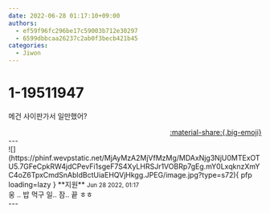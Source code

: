 ```yaml
---
date: 2022-06-28 01:17:10+09:00
authors:
  - ef59f96fc296be17c59003b712e30297
  - 6599dbbcaa26237c2ab0f3becb421b45
categories:
  - Jiwon
---
```


# 1-19511947

<div class="post-container" markdown="1">
<div class="content-container md-sidebar__scrollwrap" markdown="1">

메건 사이판가서 일만했어?

</div>
</div>

<div style="text-align: right;" markdown="1">
<a href="https://weverse.io/fromis9/fanpost/1-19511947" style="text-align: right;">:material-share:{.big-emoji}</a>
</div>
---

<div class="comments-container md-sidebar__scrollwrap" markdown="1">
<div class="comment" markdown="1">
<div class='id-container' markdown="1">
![](https://phinf.wevpstatic.net/MjAyMzA2MjVfMzMg/MDAxNjg3NjU0MTExOTU5.7GFeCpkRW4jdCPevFi1sgeF7S4XyLHRSJr1VOBRp7gEg.mY0LxqknzXmYC4oZ6TpxCmdSnAbldBctUiaEHQVjHkgg.JPEG/image.jpg?type=s72){ pfp loading=lazy }
**<span class="artist">지원</span>** <small>Jun 28 2022, 01:17</small><br>
</div>
<div class='comment-body' markdown="1">
웅 .. 밥 먹구 일.. 잠.. 끝 ㅎㅎ
</div>
</div>
</div>
---
